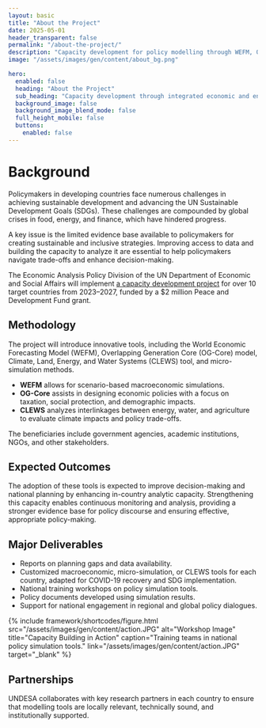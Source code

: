 ```yaml
---
layout: basic
title: "About the Project"
date: 2025-05-01
header_transparent: false
permalink: "/about-the-project/"
description: "Capacity development for policy modelling through WEFM, OG-Core, CLEWS, and microsimulation tools."
image: "/assets/images/gen/content/about_bg.png"

hero:
  enabled: false
  heading: "About the Project"
  sub_heading: "Capacity development through integrated economic and environmental modelling tools."
  background_image: false
  background_image_blend_mode: false
  full_height_mobile: false
  buttons:
    enabled: false
---
```

# Background

Policymakers in developing countries face numerous challenges in achieving sustainable development and advancing the UN Sustainable Development Goals (SDGs). These challenges are compounded by global crises in food, energy, and finance, which have hindered progress.

A key issue is the limited evidence base available to policymakers for creating sustainable and inclusive strategies. Improving access to data and building the capacity to analyze it are essential to help policymakers navigate trade-offs and enhance decision-making.

The Economic Analysis Policy Division of the UN Department of Economic and Social Affairs will implement [a capacity development project](https://desa-eapd.github.io/modelling-project/assets/PDF-Project-Brochure.pdf) for over 10 target countries from 2023–2027, funded by a $2 million Peace and Development Fund grant.

## Methodology

The project will introduce innovative tools, including the World Economic Forecasting Model (WEFM), Overlapping Generation Core (OG-Core) model, Climate, Land, Energy, and Water Systems (CLEWS) tool, and micro-simulation methods.

- **WEFM** allows for scenario-based macroeconomic simulations.
- **OG-Core** assists in designing economic policies with a focus on taxation, social protection, and demographic impacts.
- **CLEWS** analyzes interlinkages between energy, water, and agriculture to evaluate climate impacts and policy trade-offs.

The beneficiaries include government agencies, academic institutions, NGOs, and other stakeholders.

## Expected Outcomes

The adoption of these tools is expected to improve decision-making and national planning by enhancing in-country analytic capacity. Strengthening this capacity enables continuous monitoring and analysis, providing a stronger evidence base for policy discourse and ensuring effective, appropriate policy-making.

## Major Deliverables

- Reports on planning gaps and data availability.
- Customized macroeconomic, micro-simulation, or CLEWS tools for each country, adapted for COVID-19 recovery and SDG implementation.
- National training workshops on policy simulation tools.
- Policy documents developed using simulation results.
- Support for national engagement in regional and global policy dialogues.

{% include framework/shortcodes/figure.html
   src="/assets/images/gen/content/action.JPG"
   alt="Workshop Image"
   title="Capacity Building in Action"
   caption="Training teams in national policy simulation tools."
   link="/assets/images/gen/content/action.JPG"
   target="_blank"
%}

## Partnerships

UNDESA collaborates with key research partners in each country to ensure that modelling tools are locally relevant, technically sound, and institutionally supported.
